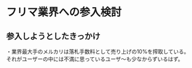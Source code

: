 # フリマ業界への参入検討

## 参入しようとしたきっかけ
・業界最大手のメルカリは落札手数料として売り上げの10%を搾取している。
それがユーザーの中には不満に思っているユーザ〜も少なからずいるはず。

